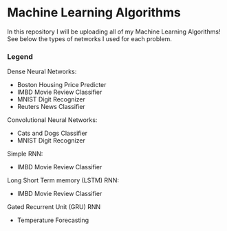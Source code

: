 # Machine Learning Algorithms

In this repository I will be uploading all of my Machine Learning Algorithms! See below the types of networks I used for each problem.  

### Legend
Dense Neural Networks:
- Boston Housing Price Predicter
- IMBD Movie Review Classifier
- MNIST Digit Recognizer
- Reuters News Classifier

Convolutional Neural Networks:
- Cats and Dogs Classifier
- MNIST Digit Recognizer

Simple RNN:
- IMBD Movie Review Classifier

Long Short Term memory (LSTM) RNN:
- IMBD Movie Review Classifier

Gated Recurrent Unit (GRU) RNN
- Temperature Forecasting
